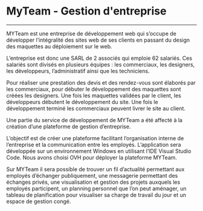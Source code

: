 # MyTeam - Gestion d'entreprise
***
MYTeam est une entreprise de développement web qui s’occupe de développer l’intégralité des sites web de ses clients en passant du design des maquettes au déploiement sur le web. 

L’entreprise est donc une SARL de 2 associés qui emploie 62 salariés. Ces salariés sont divisés en plusieurs équipes : les commerciaux, les designers, les développeurs, l’administratif ainsi que les techniciens. 

Pour réaliser une prestation des devis et des rendez-vous sont élaborés par les commerciaux, pour débuter le développement des maquettes sont créées les designers. Une fois les maquettes validées par le client, les développeurs débutent le développement du site. Une fois le développement terminé les commerciaux peuvent livrer le site au client. 

Une partie du service de développement de MYTeam a été affecté à la création d’une plateforme de gestion d’entreprise. 

L’objectif est de créer une plateforme facilitant l’organisation interne de l’entreprise et la communication entre les employés. L’application sera développée sur un environnement Windows en utilisant l’IDE Visual Studio Code. Nous avons choisi OVH pour déployer la plateforme MYTeam. 

Sur MYTeam il sera possible de trouver un fil d’actualité permettant aux employés d’échanger publiquement, une messagerie permettant des échanges privés, une visualisation et gestion des projets auxquels les employés participent, un planning personnel que l’on peut aménager, un tableau de planification pour visualiser sa charge de travail du jour et un espace de gestion congé. 
